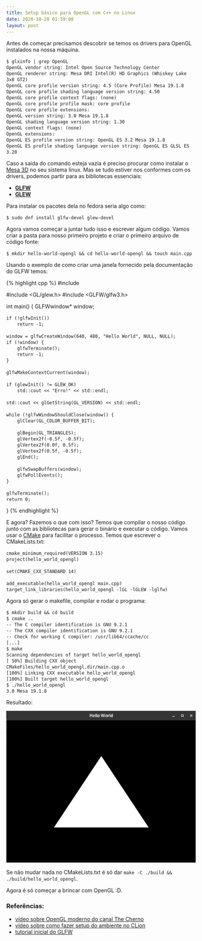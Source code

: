 ```yaml
---
title: Setup básico para OpenGL com C++ no Linux
date: 2020-10-28 01:59:00
layout: post
---
```


Antes de começar precisamos descobrir se temos os drivers para OpenGL instalados na nossa máquina.

```
$ glxinfo | grep OpenGL
OpenGL vendor string: Intel Open Source Technology Center
OpenGL renderer string: Mesa DRI Intel(R) HD Graphics (Whiskey Lake 3x8 GT2) 
OpenGL core profile version string: 4.5 (Core Profile) Mesa 19.1.8
OpenGL core profile shading language version string: 4.50
OpenGL core profile context flags: (none)
OpenGL core profile profile mask: core profile
OpenGL core profile extensions:
OpenGL version string: 3.0 Mesa 19.1.8
OpenGL shading language version string: 1.30
OpenGL context flags: (none)
OpenGL extensions:
OpenGL ES profile version string: OpenGL ES 3.2 Mesa 19.1.8
OpenGL ES profile shading language version string: OpenGL ES GLSL ES 3.20
```

Caso a saída do comando esteja vazia é preciso procurar como instalar o [Mesa 3D](https://www.mesa3d.org/) no seu sistema linux. Mas se tudo estiver nos conformes com os drivers, podemos partir para as bibliotecas essenciais:

+ **[GLFW](https://www.glfw.org/)**
+ **[GLEW](http://glew.sourceforge.net/)**

Para instalar os pacotes dela no fedora seria algo como:

```
$ sudo dnf install glfw-devel glew-devel
```

Agora vamos começar a juntar tudo isso e escrever algum código. Vamos criar a pasta para nosso primeiro projeto e criar o primeiro arquivo de código fonte:

```
$ mkdir hello-world-opengl && cd hello-world-opengl && touch main.cpp
```

Usando o exemplo de como criar uma janela fornecido pela documentação do GLFW temos:

{% highlight cpp %}
#include <iostream>

#include <GL/glew.h>
#include <GLFW/glfw3.h>

int main() {
    GLFWwindow* window;

    if (!glfwInit())
        return -1;

    window = glfwCreateWindow(640, 480, "Hello World", NULL, NULL);
    if (!window) {
        glfwTerminate();
        return -1;
    }

    glfwMakeContextCurrent(window);

    if (glewInit() != GLEW_OK)
        std::cout << "Erro!" << std::endl;

    std::cout << glGetString(GL_VERSION) << std::endl;

    while (!glfwWindowShouldClose(window)) {
        glClear(GL_COLOR_BUFFER_BIT);

        glBegin(GL_TRIANGLES);
        glVertex2f(-0.5f, -0.5f);
        glVertex2f(0.0f, 0.5f);
        glVertex2f(0.5f, -0.5f);
        glEnd();

        glfwSwapBuffers(window);
        glfwPollEvents();
    }

    glfwTerminate();
    return 0;
}
{% endhighlight %}

E agora? Fazemos o que com isso? Temos que compilar o nosso código junto com as bibliotecas para gerar o binário e executar o código. Vamos usar o [CMake](https://cmake.org/) para facilitar o processo. Temos que escrever o CMakeLists.txt:

```
cmake_minimum_required(VERSION 3.15)
project(hello_world_opengl)

set(CMAKE_CXX_STANDARD 14)

add_executable(hello_world_opengl main.cpp)
target_link_libraries(hello_world_opengl -lGL -lGLEW -lglfw)
```

Agora só gerar o makefile, compilar e rodar o programa:

```
$ mkdir build && cd build
$ cmake ..
-- The C compiler identification is GNU 9.2.1
-- The CXX compiler identification is GNU 9.2.1
-- Check for working C compiler: /usr/lib64/ccache/cc
[...]
$ make
Scanning dependencies of target hello_world_opengl
[ 50%] Building CXX object CMakeFiles/hello_world_opengl.dir/main.cpp.o
[100%] Linking CXX executable hello_world_opengl
[100%] Built target hello_world_opengl
$ ./hello_world_opengl
3.0 Mesa 19.1.8
```

Resultado:

![resultado](/images/2020-10-27-setup-basico-opengl-no-linux/01.png)

Se não mudar nada no CMakeLists.txt é só dar `make -C ./build && ./build/hello_world_opengl`.

Agora é só começar a brincar com OpenGL :D.

### Referências:

+ [vídeo sobre OpenGL moderno do canal The Cherno](https://www.youtube.com/watch?v=H2E3yO0J7TM&list=PLlrATfBNZ98foTJPJ_Ev03o2oq3-GGOS2&index=3)
+ [vídeo sobre como fazer setup do ambiente no CLion](https://www.youtube.com/watch?v=h8ij7zzIxIc)
+ [tutorial inicial do GLFW](https://www.glfw.org/documentation.html)
